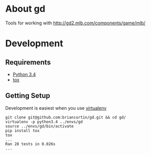 # About gd

Tools for working with http://gd2.mlb.com/components/game/mlb/

# Development

## Requirements

* [Python 3.4](https://www.python.org/download/releases/3.4.0)
* [tox](http://tox.readthedocs.org/en/latest/)

## Getting Setup

Development is easiest when you use
[virtualenv](http://www.virtualenv.org/en/latest/)

```
git clone git@github.com:briancurtin/gd.git && cd gd/
virtualenv -p python3.4 ../envs/gd
source ../envs/gd/bin/activate
pip install tox
tox
...
Ran 28 tests in 0.026s
...
```

